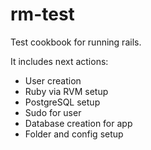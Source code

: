 # rm-test

Test cookbook for running rails.

It includes next actions:

* User creation
* Ruby via RVM setup
* PostgreSQL setup
* Sudo for user
* Database creation for app
* Folder and config setup
